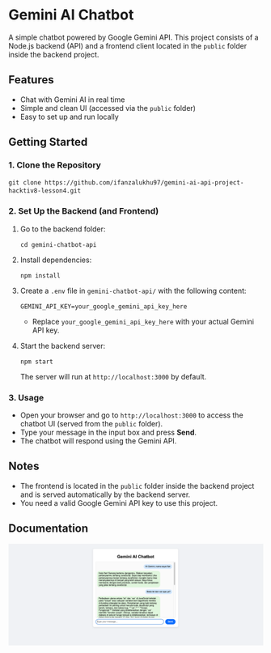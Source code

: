 # Gemini AI Chatbot

A simple chatbot powered by Google Gemini API. This project consists of a Node.js backend (API) and a frontend client located in the `public` folder inside the backend project.

## Features
- Chat with Gemini AI in real time
- Simple and clean UI (accessed via the `public` folder)
- Easy to set up and run locally

## Getting Started

### 1. Clone the Repository

```
git clone https://github.com/ifanzalukhu97/gemini-ai-api-project-hacktiv8-lesson4.git
```

### 2. Set Up the Backend (and Frontend)

1. Go to the backend folder:
   ```
   cd gemini-chatbot-api
   ```
2. Install dependencies:
   ```
   npm install
   ```
3. Create a `.env` file in `gemini-chatbot-api/` with the following content:
   ```env
   GEMINI_API_KEY=your_google_gemini_api_key_here
   ```
   - Replace `your_google_gemini_api_key_here` with your actual Gemini API key.

4. Start the backend server:
   ```
   npm start
   ```
   The server will run at `http://localhost:3000` by default.

### 3. Usage
- Open your browser and go to `http://localhost:3000` to access the chatbot UI (served from the `public` folder).
- Type your message in the input box and press **Send**.
- The chatbot will respond using the Gemini API.

## Notes
- The frontend is located in the `public` folder inside the backend project and is served automatically by the backend server.
- You need a valid Google Gemini API key to use this project.

## Documentation
![documentation.png](screenshot.png)
